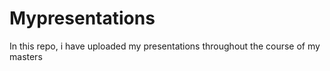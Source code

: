 # Mypresentations
In this repo, i have uploaded my presentations throughout the course of my masters
